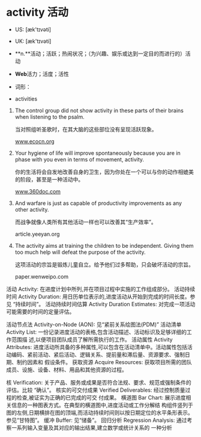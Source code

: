 # activity 活动

- US: [æk'tɪvəti] 
- UK: [æk'tɪvəti] 

- **n.**活动；活跃；热闹状况；（为兴趣、娱乐或达到一定目的而进行的）活动
- **Web**活力；活度；活性

- 词形：

- activities

1. The control group did not show activity in these parts of their brains when listening to the psalm. 

   当对照组听圣歌时，在其大脑的这些部位没有呈现活跃现象。

   www.ecocn.org

2. Your hygiene of life will improve spontaneously because you are in phase with you even in terms of movement, activity. 

   你的生活将会自发地改善自身的卫生，因为你处在一个可以与你的动作相媲美的阶段，甚至是一种活动中。

   www.360doc.com

3. And warfare is just as capable of productivity improvements as any other activity. 

   而战争就像人类所有其他活动一样也可以改善其“生产效率”。

   article.yeeyan.org

4. The activity aims at training the children to be independent. Giving them too much help will defeat the purpose of the activity. 

   这项活动的宗旨是锻炼儿童自立。给予他们过多帮助，只会破坏活动的宗旨。

   paper.wenweipo.com



活动 Activity: 在进度计划中所列,并在项目过程中实施的工作组成部分。
活动持续时间 Activity Duration: 用日历单位表示的,进度活动从开始到完成的时间长度。参见
“持续时间”。
活动持续时间估算 Activity Duration Estimates: 对完成一项活动可能需要的时间的定量评估。

活动节点法 Activity-on-Node (AON): 见“紧前关系绘图法(PDM)”
活动清单 Activity List: 一份记录进度活动的表格,包含活动描述、活动标识及足够详细的工作范围描
述,以便项目团队成员了解所需执行的工作。
活动属性 Activity Attributes: 进度活动所具备的多种属性,可以包含在活动清单中。活动属性包括活
动编码、紧前活动、紧后活动、逻辑关系、提前量和滞后量、资源要求、强制日期、制约因素和
假设条件。
获取资源 Acquire Resources: 获取项目所需的团队成员、设施、设备、材料、用品和其他资源的过程。

核 Verification: 关于产品、服务或成果是否符合法规、要求、规范或强制条件的评估。比较 “确认”。
核实的可交付成果 Verified Deliverables: 经过控制质量过程的检查,被证实为正确的已完成的可交
付成果。
横道图 Bar Chart: 展示进度相关信息的一种图表方式。在典型的横道图中,进度活动或工作分解结
构组件竖列于图的左侧,日期横排在图的顶端,而活动持续时间则以按日期定位的水平条形表示。
参见“甘特图”。
缓冲 Buffer: 见“储备”。
回归分析 Regression Analysis: 通过考察一系列输入变量及其对应的输出结果,建立数学或统计关系的
一种分析